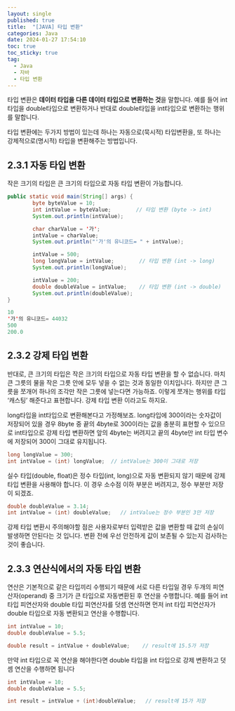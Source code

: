 ```yaml
---
layout: single
published: true
title:  "[JAVA] 타입 변환"
categories: Java
date: 2024-01-27 17:54:10
toc: true
toc_sticky: true
tag:   
  - Java
  - 자바
  - 타입 변환
---
```


타입 변환은 **데이터 타입을 다른 데이터 타입으로 변환하는 것**을 말합니다. 예를 들어 int타입을 double타입으로 변환하거나 반대로 double타입을 int타입으로 변환하는 행위를 말합니다. 

타입 변환에는 두가지 방법이 있는데 하나는 자동으로(묵시적) 타입변환을, 또 하나는 강제적으로(명시적) 타입을 변환해주는 방법입니다.

## 2.3.1 자동 타입 변환

작은 크기의 타입은 큰 크기의 타입으로 자동 타입 변환이 가능합니다. 

```java
public static void main(String[] args) {
		byte byteValue = 10;
		int intValue = byteValue;        // 타입 변환 (byte -> int)
		System.out.println(intValue);

		char charValue = '가';
		intValue = charValue;
		System.out.println("'가'의 유니코드= " + intValue);

		intValue = 500;
		long longValue = intValue;        // 타입 변환 (int -> long)
		System.out.println(longValue);

		intValue = 200;
		double doubleValue = intValue;    // 타입 변환 (int -> double)
		System.out.println(doubleValue);
}
```

```java
10
'가'의 유니코드= 44032
500
200.0
```

## 2.3.2 강제 타입 변환

반대로, 큰 크기의 타입은 작은 크기의 타입으로 자동 타입 변환을 할 수 없습니다. 마치 큰 그릇의 물을 작은 그릇 안에 모두 넣을 수 없는 것과 동일한 이치입니다. 하지만 큰 그릇을 쪼개어 하나의 조각만 작은 그릇에 넣는다면 가능하죠. 이렇게 쪼개는 행위를 타입 ‘캐스팅’ 해준다고 표현합니다. 강제 타입 변환 이라고도 하지요.

long타입을 int타입으로 변환해본다고 가정해보죠. long타입에 300이라는 숫자값이 저장되어 있을 경우 8byte 중 끝의 4byte로 300이라는 값을 충분히 표현할 수 있으므로 int타입으로 강제 타입 변환하면 앞의 4byte는 버려지고 끝의 4byte만 int 타입 변수에 저장되어 300이 그대로 유지됩니다. 

```java
long longValue = 300;
int intValue = (int) longValue;  // intValue는 300이 그대로 저장
```

실수 타입(double, float)은 정수 타입(int, long)으로 자동 변환되지 않기 때문에 강제 타입 변환을 사용해야 합니다. 이 경우 소수점 이하 부분은 버려지고, 정수 부분만 저장이 되겠죠.

```java
double doubleValue = 3.14;
int intValue = (int) doubleValue;   // intValue는 정수 부분인 3만 저장
```

강제 타입 변환시 주의해야할 점은 사용자로부터 입력받은 값을 변환할 때 값의 손실이 발생하면 안된다는 것 입니다. 변환 전에 우선 안전하게 값이 보존될 수 있는지 검사하는 것이 좋습니다. 

## 2.3.3 연산식에서의 자동 타입 변환

연산은 기본적으로 같은 타입끼리 수행되기 때문에 서로 다른 타입일 경우 두개의 피연산자(operand) 중 크기가 큰 타입으로 자동변환된 후 연산을 수행합니다. 예를 들어 int 타입 피연산자와 double 타입 피연산자를 덧셈 연산하면 먼저 int 타입 피연산자가 double 타입으로 자동 변환되고 연산을 수행합니다. 

```java
int intValue = 10;
double doubleValue = 5.5;

double result = intValue + doubleValue;    // result에 15.5가 저장
```

만약 int 타입으로 꼭 연산을 해야한다면 double 타입을 int 타입으로 강제 변환하고 덧셈 연산을 수행하면 됩니다

```java
int intValue = 10;
double doubleValue = 5.5;

int result = intValue + (int)doubleValue;   // result에 15가 저장
```

